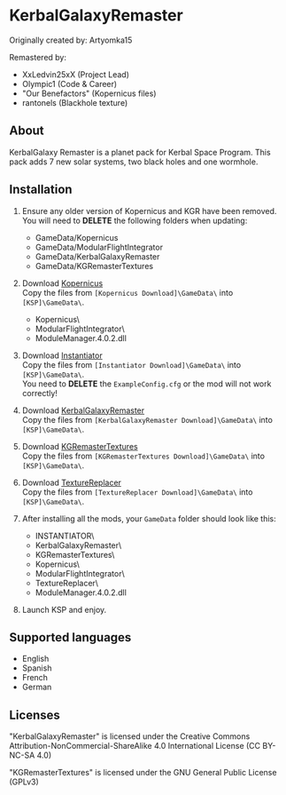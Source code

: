 KerbalGalaxyRemaster
=====================

Originally created by: Artyomka15

Remastered by:
* XxLedvin25xX      (Project Lead)
* Olympic1          (Code & Career)
* "Our Benefactors" (Kopernicus files)
* rantonels         (Blackhole texture)

About
-----
KerbalGalaxy Remaster is a planet pack for Kerbal Space Program. This pack adds 7 new solar systems, two black holes and one wormhole.

[comment]: <> (Place galaxy structure here - or a link to it)

Installation
------------
1. Ensure any older version of Kopernicus and KGR have been removed.  
   You will need to **DELETE** the following folders when updating:
   * GameData/Kopernicus
   * GameData/ModularFlightIntegrator
   * GameData/KerbalGalaxyRemaster
   * GameData/KGRemasterTextures

2. Download [Kopernicus](https://github.com/Kopernicus/Kopernicus/releases/)  
   Copy the files from `[Kopernicus Download]\GameData\` into `[KSP]\GameData\`.
   * Kopernicus\
   * ModularFlightIntegrator\
   * ModuleManager.4.0.2.dll

3. Download [Instantiator](https://spacedock.info/mod/1624)  
   Copy the files from `[Instantiator Download]\GameData\` into `[KSP]\GameData\`.  
   You need to **DELETE** the `ExampleConfig.cfg` or the mod will not work correctly!

4. Download [KerbalGalaxyRemaster](https://spacedock.info/mod/2146)  
   Copy the files from `[KerbalGalaxyRemaster Download]\GameData\` into `[KSP]\GameData\`.

5. Download [KGRemasterTextures](http://bit.ly/KGRTexture)  
   Copy the files from `[KGRemasterTextures Download]\GameData\` into `[KSP]\GameData\`.
   
6. Download [TextureReplacer](https://github.com/ducakar/TextureReplacer/releases/)  
   Copy the files from `[TextureReplacer Download]\GameData\` into `[KSP]\GameData\`.

7. After installing all the mods, your `GameData` folder should look like this:
   * INSTANTIATOR\
   * KerbalGalaxyRemaster\
   * KGRemasterTextures\
   * Kopernicus\
   * ModularFlightIntegrator\
   * TextureReplacer\
   * ModuleManager.4.0.2.dll

7. Launch KSP and enjoy.

Supported languages
-------------------
* English
* Spanish
* French
* German

Licenses
--------
"KerbalGalaxyRemaster" is licensed under the Creative Commons Attribution-NonCommercial-ShareAlike 4.0 International License (CC BY-NC-SA 4.0)

"KGRemasterTextures" is licensed under the GNU General Public License (GPLv3)
